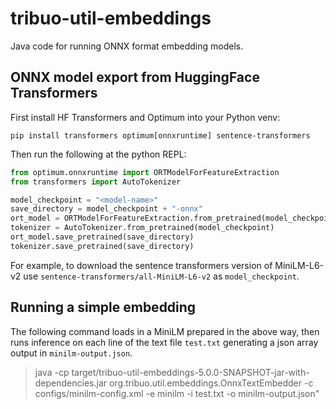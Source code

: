 # tribuo-util-embeddings

Java code for running ONNX format embedding models.

## ONNX model export from HuggingFace Transformers

First install HF Transformers and Optimum into your Python venv:

```
pip install transformers optimum[onnxruntime] sentence-transformers
```

Then run the following at the python REPL:

```python
from optimum.onnxruntime import ORTModelForFeatureExtraction
from transformers import AutoTokenizer

model_checkpoint = "<model-name>"
save_directory = model_checkpoint + "-onnx"
ort_model = ORTModelForFeatureExtraction.from_pretrained(model_checkpoint, export=True)
tokenizer = AutoTokenizer.from_pretrained(model_checkpoint)
ort_model.save_pretrained(save_directory)
tokenizer.save_pretrained(save_directory)
```

For example, to download the sentence transformers version of MiniLM-L6-v2 use `sentence-transformers/all-MiniLM-L6-v2` as `model_checkpoint`.

## Running a simple embedding

The following command loads in a MiniLM prepared in the above way, then runs inference on each line of the text file `test.txt`
generating a json array output in `minilm-output.json`.

> java -cp target/tribuo-util-embeddings-5.0.0-SNAPSHOT-jar-with-dependencies.jar org.tribuo.util.embeddings.OnnxTextEmbedder -c configs/minilm-config.xml -e minilm -i test.txt -o minilm-output.json"
